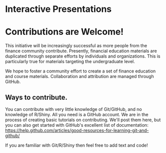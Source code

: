 # Interactive Presentations

# Contributions are Welcome!

This initiative will be increasingly successful as more people from the finance community contribute.  Presently, financial education materials are duplicated through separate efforts by individuals and organizations. This is particularly true for materials targeting the undergraduate level.

We hope to foster a community effort to create a set of finance education and course materials. Collaboration and attribution are managed through GitHub.

## Ways to contribute.

You can contribute with very little knowledge of Git/GitHub, and no knowledge of R/Shiny.  All you need is a GitHub account.  We are in the process of creating basic tutorials on contributing. We'll post them here, but you can also get started with GitHub's excellent list of documentation: https://help.github.com/articles/good-resources-for-learning-git-and-github/

If you are familiar with Git/R/Shiny then feel free to add text and code!  
